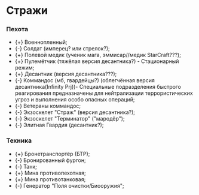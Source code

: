 # Стражи

### Пехота

* {+} Военнопленный;
* {-} Солдат (имперец? или стрелок?);
* {+} Полевой медик (ученик мага, эммисар//медик StarCraft???);
* {+} Пулемётчик (тяжёлая версия десантника?) - Стационарный режим;
* {+} Десантник (версия десантника???);
* {-} Коммандос (мб, гвардейцы?) (облегчённая версия десантника(Infinity Prj))- Специальные подразделения быстрого реагирования предназначены для нейтрализации террористических угроз и выполнения особо опасных операций;
* {-} Ветераны коммандос;
* {-} Экзоскелет "Страж" (версия десантника?);
* {-} Экзоскелет "Терминатор" ("мародёр");
* {-} Элитная Гвардия (десантник?);

### Техника

* {+} Бронетранспортёр (БТР);
* {-} Бронированный фургон;
* {-} Танк;
* {+} Мина противопехотная;
* {+} Мина противотанковая;
* {-} Генератор "Поля очистки/Биооружия";